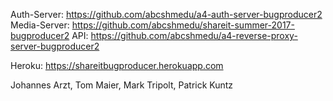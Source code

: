 

Auth-Server: https://github.com/abcshmedu/a4-auth-server-bugproducer2
Media-Server: https://github.com/abcshmedu/shareit-summer-2017-bugproducer2
API: https://github.com/abcshmedu/a4-reverse-proxy-server-bugproducer2

Heroku:
https://shareitbugproducer.herokuapp.com


Johannes Arzt,
Tom Maier,
Mark Tripolt,
Patrick Kuntz
